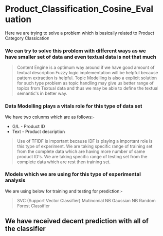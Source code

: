 # Product_Classification_Cosine_Evaluation

Here we are trying to solve a problem which is basically related to Product Category Classication

### We can try to solve this problem with different ways as we have smaller set of data and even textual data is not that much
> Content Engine is a optimum way around if we have good amount of textual description
> Fuzzy logic implementation will be helpful because pattern  extraction is helpful.
> Topic Modelling is also a explicit solution for such type problem as topic handling may give us better range of topics from
> Textual data and thus we may be able to define the textual semantic's in better way.

### Data Modelling plays a vitals role for this type of data set
We have two colunms which are as follows:-
* G/L  - Product ID
* Text - Product description

> Use of TFIDF is important because IDF is playing a important role is this type of experiment.
> We are taking specific range of training set from the complete data which are having more number of same product ID's.
> We are taking specific range of testing set from the complete data which are rest then training set.

### Models which we are using for this type of experimental analysis
We are using below for training and testing for prediction:-
> SVC (Support Vector Classifier)
> Mutinomial NB
> Gaussian NB
> Random Forest Classifier

## We have received decent prediction with all of the classifier



